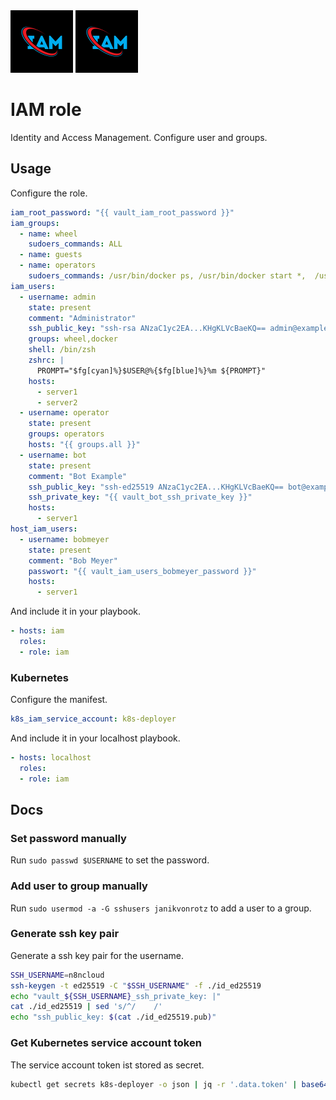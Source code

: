<img src="/logos/iam.png" alt="iam logo" width="100" height="100">

<img src="/logos/iam.png" alt="iam logo" width="100" height="100">

# IAM role

Identity and Access Management. Configure user and groups.

## Usage

Configure the role.

```yml
iam_root_password: "{{ vault_iam_root_password }}"
iam_groups:
  - name: wheel
    sudoers_commands: ALL
  - name: guests
  - name: operators
    sudoers_commands: /usr/bin/docker ps, /usr/bin/docker start *,  /usr/bin/docker stop *, /usr/bin/docker restart *
iam_users:
  - username: admin
    state: present
    comment: "Administrator"
    ssh_public_key: "ssh-rsa ANzaC1yc2EA...KHgKLVcBaeKQ== admin@example.com"
    groups: wheel,docker
    shell: /bin/zsh
    zshrc: |
      PROMPT="$fg[cyan]%}$USER@%{$fg[blue]%}%m ${PROMPT}"
    hosts:
      - server1
      - server2
  - username: operator
    state: present
    groups: operators
    hosts: "{{ groups.all }}"
  - username: bot
    state: present
    comment: "Bot Example"
    ssh_public_key: "ssh-ed25519 ANzaC1yc2EA...KHgKLVcBaeKQ== bot@example.com"
    ssh_private_key: "{{ vault_bot_ssh_private_key }}"
    hosts:
      - server1
host_iam_users:
  - username: bobmeyer
    state: present
    comment: "Bob Meyer"
    passwort: "{{ vault_iam_users_bobmeyer_password }}"
    hosts:
      - server1
```

And include it in your playbook.

```yml
- hosts: iam
  roles:
  - role: iam
```

### Kubernetes

Configure the manifest.

```yml
k8s_iam_service_account: k8s-deployer
```

And include it in your localhost playbook.

```yml
- hosts: localhost
  roles:
  - role: iam
```

## Docs

### Set password manually

Run `sudo passwd $USERNAME` to set the password.

### Add user to group manually

Run `sudo usermod -a -G sshusers janikvonrotz` to add a user to a group.

### Generate ssh key pair

Generate a ssh key pair for the username.

```bash
SSH_USERNAME=n8ncloud
ssh-keygen -t ed25519 -C "$SSH_USERNAME" -f ./id_ed25519 
echo "vault_${SSH_USERNAME}_ssh_private_key: |"
cat ./id_ed25519 | sed 's/^/    /'
echo "ssh_public_key: $(cat ./id_ed25519.pub)"
```

### Get Kubernetes service account token

The service account token ist stored as secret.

```bash
kubectl get secrets k8s-deployer -o json | jq -r '.data.token' | base64 --decode

```